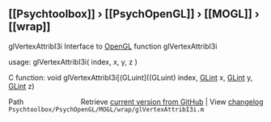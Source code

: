 ## [[Psychtoolbox]] &#8250; [[PsychOpenGL]] &#8250; [[MOGL]] &#8250; [[wrap]]

glVertexAttribI3i  Interface to [OpenGL](OpenGL) function glVertexAttribI3i  
  
usage:  glVertexAttribI3i( index, x, y, z )  
  
C function:  void glVertexAttribI3i[(GLuint]((GLuint) index, [GLint](GLint) x, [GLint](GLint) y, [GLint](GLint) z)  




<div class="code_header" style="text-align:right;">
  <span style="float:left;">Path&nbsp;&nbsp;</span> <span class="counter">Retrieve <a href=
  "https://raw.github.com/Psychtoolbox-3/Psychtoolbox-3/beta/Psychtoolbox/PsychOpenGL/MOGL/wrap/glVertexAttribI3i.m">current version from GitHub</a> | View <a href=
  "https://github.com/Psychtoolbox-3/Psychtoolbox-3/commits/beta/Psychtoolbox/PsychOpenGL/MOGL/wrap/glVertexAttribI3i.m">changelog</a></span>
</div>
<div class="code">
  <code>Psychtoolbox/PsychOpenGL/MOGL/wrap/glVertexAttribI3i.m</code>
</div>

